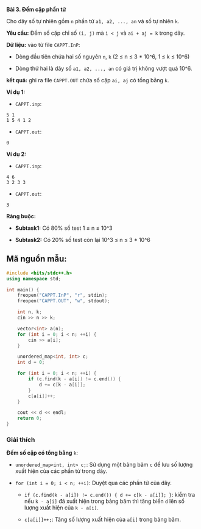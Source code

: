 **Bài 3. Đếm cặp phần tử**

Cho dãy số tự nhiên gồm `n` phần tử `a1, a2, ..., an` và số tự nhiên `k`.

**Yêu cầu:** Đếm số cặp chỉ số `(i, j)` mà `i < j` và `ai + aj = k` trong dãy.

**Dữ liệu:** vào từ file `CAPPT.InP`:

- Dòng đầu tiên chứa hai số nguyên `n`, `k` (2 ≤ n ≤ 3 * 10^6, 1 ≤ k ≤ 10^6)
    
- Dòng thứ hai là dãy số `a1, a2, ..., an` có giá trị không vượt quá 10^6.
    

**kết quả:** ghi ra file `CAPPT.OUT` chứa số cặp `ai, aj` có tổng bằng `k`.

**Ví dụ 1:**

- `CAPPT.inp`:

```
5 1
1 5 4 1 2
```

- `CAPPT.out`:

```
0
```

**Ví dụ 2:**

- `CAPPT.inp`:

```
4 6
3 2 3 3
```

- `CAPPT.out`:

```
3
```

**Ràng buộc:**

- **Subtask1:** Có 80% số test 1 ≤ n ≤ 10^3
    
- **Subtask2:** Có 20% số test còn lại 10^3 ≤ n ≤ 3 * 10^6

## Mã nguồn mẫu:

```cpp
#include <bits/stdc++.h>
using namespace std;

int main() {
    freopen("CAPPT.InP", "r", stdin);
    freopen("CAPPT.OUT", "w", stdout);

    int n, k;
    cin >> n >> k;

    vector<int> a(n);
    for (int i = 0; i < n; ++i) {
        cin >> a[i];
    }

    unordered_map<int, int> c;
    int d = 0;

    for (int i = 0; i < n; ++i) {
        if (c.find(k - a[i]) != c.end()) {
            d += c[k - a[i]];
        }
        c[a[i]]++;
    }

    cout << d << endl;
    return 0;
}
```

### Giải thích

**Đếm số cặp có tổng bằng** `k`:

- `unordered_map<int, int> c;`: Sử dụng một bảng băm `c` để lưu số lượng xuất hiện của các phần tử trong dãy.
    
- `for (int i = 0; i < n; ++i)`: Duyệt qua các phần tử của dãy.
    
    - `if (c.find(k - a[i]) != c.end()) { d += c[k - a[i]]; }`: kiểm tra nếu `k - a[i]` đã xuất hiện trong bảng băm thì tăng biến `d` lên số lượng xuất hiện của `k - a[i]`.
        
    - `c[a[i]]++;`: Tăng số lượng xuất hiện của `a[i]` trong bảng băm.